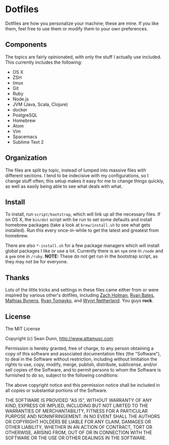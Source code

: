 # Dotfiles

Dotfiles are how you personalize your machine; these are mine. If you like them, feel free to use them or modify them to your own preferences.

## Components

The topics are fairly opinionated, with only the stuff I actually use included. This currently includes the following:

* OS X
* ZSH
* tmux
* Git
* Ruby
* Node.js
* JVM (Java, Scala, Clojure)
* docker
* PostgreSQL
* Homebrew
* Atom
* Vim
* Spacemacs
* Sublime Text 2

## Organization

The files are split by topic, instead of lumped into massive files with different sections. I tend to be indecisive with my configurations, so I change stuff often; this setup makes it easy for me to change things quickly, as well as easily being able to see what deals with what.

## Install

To install, run `script/bootstrap`, which will link up all the necessary files. If on OS X, the `bin/dot` script with be run to set some defaults and install homebrew packages (take a look at `brew/install.sh` to see what gets installed). Run this every once-in-while to get the latest and greatest from homebrew.

There are also <code>\*-install.sh</code> for a few package managers which will install global packages I like or use a lot. Currently there is an `npm` one in `/node` and a `gem` one in `/ruby`. **NOTE:** These do not get run in the bootstrap script, as they may not be for everyone.

## Thanks

Lots of the little tricks and settings in these files came either from or were inspired by various other's dotfiles, including [Zach Holman](https://github.com/holman/dotfiles), [Ryan Bates](https://github.com/ryanb/dotfiles), [Mathias Bynens](https://github.com/mathiasbynens/dotfiles), [Ryan Tomayko](https://github.com/rtomayko/dotfiles), and [Wynn Netherland](https://github.com/pengwynn/dotfiles). You guys **rock**.

## License

The MIT License

Copyright (c) Sean Dunn, http://www.attamusc.com

Permission is hereby granted, free of charge, to any person obtaining a copy
of this software and associated documentation files (the "Software"), to deal
in the Software without restriction, including without limitation the rights
to use, copy, modify, merge, publish, distribute, sublicense, and/or sell
copies of the Software, and to permit persons to whom the Software is
furnished to do so, subject to the following conditions:

The above copyright notice and this permission notice shall be included in
all copies or substantial portions of the Software.

THE SOFTWARE IS PROVIDED "AS IS", WITHOUT WARRANTY OF ANY KIND, EXPRESS OR
IMPLIED, INCLUDING BUT NOT LIMITED TO THE WARRANTIES OF MERCHANTABILITY,
FITNESS FOR A PARTICULAR PURPOSE AND NONINFRINGEMENT. IN NO EVENT SHALL THE
AUTHORS OR COPYRIGHT HOLDERS BE LIABLE FOR ANY CLAIM, DAMAGES OR OTHER
LIABILITY, WHETHER IN AN ACTION OF CONTRACT, TORT OR OTHERWISE, ARISING FROM,
OUT OF OR IN CONNECTION WITH THE SOFTWARE OR THE USE OR OTHER DEALINGS IN
THE SOFTWARE.


